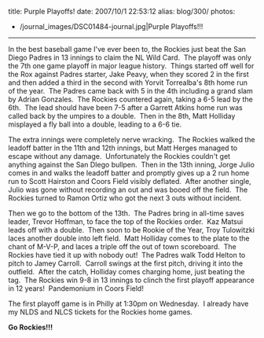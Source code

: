 title: Purple Playoffs!
date: 2007/10/1 22:53:12
alias: blog/300/
photos:
- /journal_images/DSC01484-journal.jpg|Purple Playoffs!!!
---
In the best baseball game I've ever been to, the Rockies just beat the San Diego Padres in 13 innings to claim the NL Wild Card.  The playoff was only the 7th one game playoff in major league history.  Things started off well for the Rox against Padres starter, Jake Peavy, when they scored 2 in the first and then added a third in the second with Yorvit Torrealba's 8th home run of the year.  The Padres came back with 5 in the 4th including a grand slam by Adrian Gonzales.  The Rockies countered again, taking a 6-5 lead by the 6th.  The lead should have been 7-5 after a Garrett Atkins home run was called back by the umpires to a double.  Then in the 8th, Matt Holliday misplayed a fly ball into a double, leading to a 6-6 tie. 

The extra innings were completely nerve wracking.  The Rockies walked the leadoff batter in the 11th and 12th innings, but Matt Herges managed to escape without any damage.  Unfortunately the Rockies couldn't get anything against the San DIego bullpen.  Then in the 13th inning, Jorge Julio comes in and walks the leadoff batter and promptly gives up a 2 run home run to Scott Hairston and Coors Field visibly deflated.  After another single, Julio was gone without recording an out and was booed off the field.  The Rockies turned to Ramon Ortiz who got the next 3 outs without incident.

Then we go to the bottom of the 13th.  The Padres bring in all-time saves leader, Trevor Hoffman, to face the top of the Rockies order.  Kaz Matsui leads off with a double.  Then soon to be Rookie of the Year, Troy Tulowitzki laces another double into left field.  Matt Holliday comes to the plate to the chant of M-V-P, and laces a triple off the out of town scoreboard.  The Rockies have tied it up with nobody out!  The Padres walk Todd Helton to pitch to Jamey Carroll.  Carroll swings at the first pitch, driving it into the outfield.  After the catch, Holliday comes charging home, just beating the tag.  The Rockies win 9-8 in 13 innings to clinch the first playoff appearance in 12 years!  Pandemonium in Coors Field!

The first playoff game is in Philly at 1:30pm on Wednesday.  I already have my NLDS and NLCS tickets for the Rockies home games.

**Go Rockies!!!**